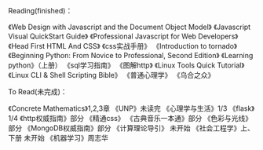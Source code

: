 Reading(finished)：

《Web Design with Javascript and the Document Object Model》
《Javascript Visual QuickStart Guide》
《Professional Javascript for Web Developers》
《Head First HTML And CSS》
《css实战手册》
《Introduction to tornado》
《Beginning Python: From Novice to Professional, Second Edition》
《Learning python》（上册）
《sql学习指南》
《图解http》
《Linux Tools Quick Tutorial》
《Linux CLI & Shell Scripting Bible》
《普通心理学》
《乌合之众》

To Read(未完成)：

《Concrete Mathematics》1,2,3章
《UNP》未读完
《心理学与生活》1/3
《flask》1/4
《http权威指南》部分
《精通css》
《古典音乐一本通》部分
《色彩与光线》部分
《MongoDB权威指南》部分
《计算理论导引》 未开始
《社会工程学》上、下册 未开始
《机器学习》周志华
